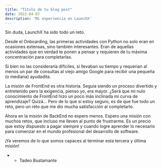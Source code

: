 ```yaml
---
title: "Título de tu blog post"
date: 2022-04-07
description: 'Mi experiencia en LaunchX'
---
```


Sin duda, LaunchX ha sido todo un reto.

Desde el Onboarding, las primeras actividades con Python no solo eran en ocasiones extensas, sino también interesantes. Eran de aquellas actividades que en verdad te ponen a pensar y requieren de tu máxima concentración para completarlas.

Si bien no las consideraría difíciles, si llevaban su tiempo y requerian al menos un par de consultas al viejo amigo Google para recibir una pequeña (o mediana) ayudadita.

La misión de FrontEnd es otra historia. Seguia siendo un proceso divertido y entretenido pero la exigencia, pienso yo, era mayor. ¿Será que mi nulo conocimiento de FrontEnd hizo un poco más inclinada mi curva de aprendizaje? Quizá... Pero de lo que sí estoy seguro, es de que fue todo un reto, pero un reto que me dio mucha satisfacción al completarlo.

Ahora en la misión de BackEnd no espero menos. Espero una misión con muchos retos, que incluso me lleven al punto de frustrarme. Es un precio que estoy dispuesto a pagar siempre y cuando logre aprender lo necesario para comenzar en el mundo profesional del desarrollo de software.

¡Ya veremos de lo que somos capaces al terminar esta tercera y última misión!

- - Tadeo Bustamante
